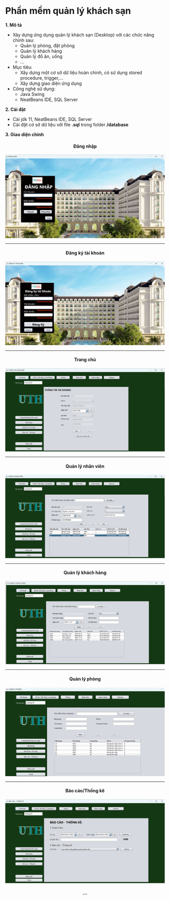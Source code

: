 # Phần mềm quản lý khách sạn

**1. Mô tả**

- Xây dựng ứng dụng quản lý khách sạn (Desktop) với các chức năng chính sau:
  - Quản lý phòng, đặt phòng
  - Quản lý khách hàng
  - Quản lý đồ ăn, uống
  - ...
- Mục tiêu:
  - Xây dựng một cơ sở dữ liệu hoàn chỉnh, có sử dụng stored procedure, trigger,...
  - Xây dựng giao diện ứng dụng
- Công nghệ sử dụng:
  - Java Swing
  - NeatBeans IDE, SQL Server

**2. Cài đặt**

- Cài jdk 11, NeatBeans IDE, SQL Server
- Cài đặt cơ sở dữ liệu với file **.sql** trong folder **/database**

**3. Giao diện chính**

<h4 align="center">Đăng nhập</h4>

![UI-Login](img/dangnhap.png)

---

<h4 align="center">Đăng ký tài khoản</h4>

![UI-Register](img/dangky.png)

---

<h4 align="center">Trang chủ</h4>

![UI-Main](img/main.png)

---

<h4 align="center">Quản lý nhân viên</h4>

![UI-Employee](img/Quanlynhanvien.png)

---

<h4 align="center">Quản lý khách hàng</h4>

![UI-Customer](img/Quanlykhachhang.png)

---

<h4 align="center">Quản lý phòng</h4>

![UI-Room](img/Quanlyphong.png)

---

<h4 align="center">Báo cáo/Thống kê</h4>

![UI-Report](img/baocao.png)

<h4 align="center">...</h4>
